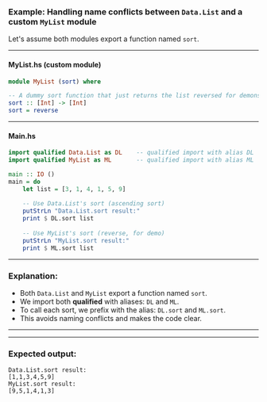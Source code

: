 
### Example: Handling name conflicts between `Data.List` and a custom `MyList` module

Let's assume both modules export a function named `sort`.

---

#### MyList.hs (custom module)

```haskell
module MyList (sort) where

-- A dummy sort function that just returns the list reversed for demonstration
sort :: [Int] -> [Int]
sort = reverse
```

---

#### Main.hs

```haskell
import qualified Data.List as DL    -- qualified import with alias DL
import qualified MyList as ML       -- qualified import with alias ML

main :: IO ()
main = do
    let list = [3, 1, 4, 1, 5, 9]
    
    -- Use Data.List's sort (ascending sort)
    putStrLn "Data.List.sort result:"
    print $ DL.sort list
    
    -- Use MyList's sort (reverse, for demo)
    putStrLn "MyList.sort result:"
    print $ ML.sort list
```

---

### Explanation:

* Both `Data.List` and `MyList` export a function named `sort`.
* We import both **qualified** with aliases: `DL` and `ML`.
* To call each sort, we prefix with the alias: `DL.sort` and `ML.sort`.
* This avoids naming conflicts and makes the code clear.

---



---

### Expected output:

```
Data.List.sort result:
[1,1,3,4,5,9]
MyList.sort result:
[9,5,1,4,1,3]
```
